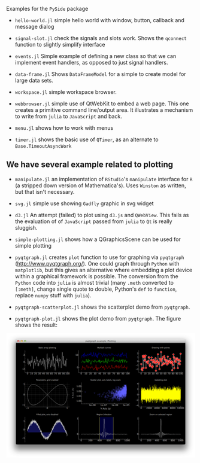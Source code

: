 Examples for the `PySide` package


* `hello-world.jl` simple hello world with window, button, callback
  and message dialog

* `signal-slot.jl` check the signals and slots work. Shows the
  `qconnect` function to slightly simplify interface

* `events.jl` Simple example of defining a new class so that we can
  implement event handlers, as opposed to just signal handlers.

* `data-frame.jl` Shows `DataFrameModel` for a simple to create model
  for large data sets.

* `workspace.jl` simple workspace browser.

* `webbrowser.jl` simple use of QtWebKit to embed a web page. This one
  creates a primitive command line/output area. It illustrates a
  mechanism to write from `julia` to `JavaScript` and back.

* `menu.jl` shows how to work with menus

* `timer.jl` shows the basic use of `QTimer`, as an alternate to `Base.TimeoutAsyncWork`

## We have several example related to plotting

* `manipulate.jl` an implementation of `RStudio`'s `manipulate`
  interface for `R` (a stripped down version of Mathematica's). Uses
  `Winston` as written, but that isn't necessary.

* `svg.jl` simple use showing `Gadfly` graphic in svg widget

* `d3.jl` An attempt (failed) to plot using `d3.js` and
  `QWebView`. This fails as the evaluation of of `JavaScript` passed
  from `julia` to `Qt` is really sluggish.

* `simple-plotting.jl` shows how a QGraphicsScene can be used for
  simple plotting

* `pyqtgraph.jl` creates `plot` function to use for graphing via
  `pyqtgraph` (http://www.pyqtgraph.org/). One could graph through
  `Python` with `matplotlib`, but this gives an alternative where
  embedding a plot device within a graphical framework is
  possible. The conversion from the `Python` code into `julia` is
  almost trivial (many `.meth` converted to `[:meth]`, change single
  quote to double, Python's `def` to `function`, replace `numpy` stuff
  with `julia`).

* `pyqtgraph-scatterplot.jl` shows the scatterplot demo from
  `pyqtgraph`. 

* `pyqtgraph-plot.jl` shows the plot demo from `pyqtgraph`.  The
  figure shows the result:


<img src="pyqtgraph-plot-ex.png"></img>
